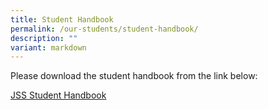```yaml
---
title: Student Handbook
permalink: /our-students/student-handbook/
description: ""
variant: markdown
---
```

Please download the student handbook from the link below:  
  
[JSS Student Handbook](/files/Student_Handbook_v4.pdf)